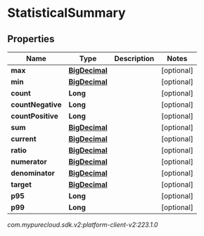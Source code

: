 # StatisticalSummary


## Properties

| Name | Type | Description | Notes |
| ------------ | ------------- | ------------- | ------------- |
| **max** | [**BigDecimal**](BigDecimal) |  |  [optional] |
| **min** | [**BigDecimal**](BigDecimal) |  |  [optional] |
| **count** | **Long** |  |  [optional] |
| **countNegative** | **Long** |  |  [optional] |
| **countPositive** | **Long** |  |  [optional] |
| **sum** | [**BigDecimal**](BigDecimal) |  |  [optional] |
| **current** | [**BigDecimal**](BigDecimal) |  |  [optional] |
| **ratio** | [**BigDecimal**](BigDecimal) |  |  [optional] |
| **numerator** | [**BigDecimal**](BigDecimal) |  |  [optional] |
| **denominator** | [**BigDecimal**](BigDecimal) |  |  [optional] |
| **target** | [**BigDecimal**](BigDecimal) |  |  [optional] |
| **p95** | **Long** |  |  [optional] |
| **p99** | **Long** |  |  [optional] |




_com.mypurecloud.sdk.v2:platform-client-v2:223.1.0_
